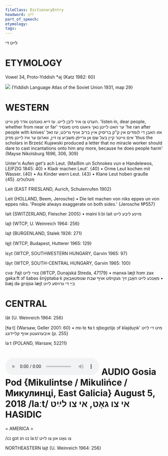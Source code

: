 ```yaml
---
fileClass: DictionaryEntry
headword: לײַט
part_of_speech: 
etymology: 
tags: 
---
```

לײַט
די

ETYMOLOGY
===========
Vowel 34, Proto-Yiddish *əj
{Katz 1982: 60}

![](https://ia801509.us.archive.org/29/items/shprakhatlas/ShprakhatlasKarte29-Optimized.jpg)
{Yiddish Language Atlas of the Soviet Union 1931, map 29}

WESTERN
========

הערט צו איר ליבן לייט. עז זייא נאנהנט אדר פֿון ווייט.
'listen in, dear people, whether from near or far'
ער האט לייטן נאך גיאגט מיט מעסיר
'he ran after people with knives'
אזו האבן די לומדים אין ק"ק בריסיק איין בריבֿ אויף גריכֿט, עז זאל אים ווייטר קיין בעל שם אן גרייפֿן משביע צו זיין, ווארום ער איז לייטן מזיק
'thus the scholars in Brześć Kujawski produced a letter that no miracle worker should dare to cast incantations onto him any more, because he does people harm'
{Mayse Nikolsburg 1696, 306, 309}

Unter'n Aufen get's ach Leut.
{Maißim un Schnokes vun e Handelewos, LEIPZIG 1845: 40}
	•	Kladr machen Leut'. {40}
	•	Orme Leut kochen mit Wasser. {40}
	•	As Kinder wern Leut. {43}
	•	Klane Leut hoben grauße מטלטלים. {45}

Leit {EAST FRIESLAND, Aurich, Schulenrufen 1902} 

Leit {HOLLAND, Beem, Jerosche}
	•	Die leit machen von niks eppes un von eppes niks. 'People always exaggerate on both sides.' {Jerosche №557}

lait {SWITZERLAND, Fleischer 2005}
	•	maini liːbi lait מײַנע ליבע לײַט

lajt {WTCP, U. Weinreich 1964: 256}

lajt {BURGENLAND, Stalek 1926: 271}

lęi̯t {WTCP, Budapest, Hutterer 1965: 129}

lɛyt {WTCP, SOUTHWESTERN HUNGARY, Garvin 1965: 97}

läyt {WTCP, SOUTH-CENTRAL HUNGARY, Garvin 1965: 100}

cvaˑ lʲajt צוויי לײַט {WTCP, Dunajská Streda, 47179}
	•	manxə læjt hɔm zəx gəkaːft ɔf šabəs šnýptəbaˑk מאַנכע לײַט האָבן זיך געקויפֿט אויף שבת שנופּטאַבאַק
	•	bæj də grɔjsə læjt בײַ די גרויסע לײַט

CENTRAL
========

lāt {U. Weinreich 1964: 256}

[ɬaːt] {Warsaw, Geller 2001: 60}
	•	mᵻ-tɛ ɬaːt ɔjbɛgɛtijɛ ɔf klajduɲk' מיט די לײַט איבערגעטון אויף קליידונג {p. 255}

laˑt {POLAND, Warsaw, 52211}

<audio controls src="https://ia801509.us.archive.org/19/items/CharlesGoldfischer/got%20zay%20dank%20-%20Charles%20Goldfischer%2016%20July%202018.mp3"></audio>
AUDIO Gosia Pod {Mikulintse / Mikulińce / Микулинці, East Galicia} August 5, 2018
/laːt/
אי צו גאָט, אי צו לײַט
HASIDIC
=======
= AMERICA = 

/cɪ gɔt ɪn cɪ laːt/ צו גאָט און צו לײַט

NORTHEASTERN
lajt {U. Weinreich 1964: 256}